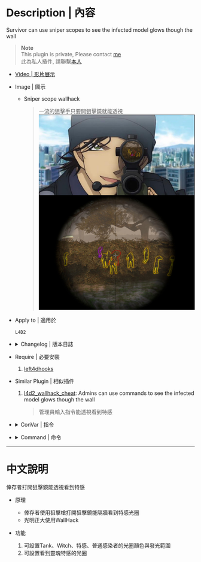 # Description | 內容
Survivor can use sniper scopes to see the infected model glows though the wall

> __Note__ <br/>
This plugin is private, Please contact [me](https://github.com/fbef0102/Game-Private_Plugin#私人插件列表-private-plugins-list)<br/>
此為私人插件, 請聯繫[本人](https://github.com/fbef0102/Game-Private_Plugin#私人插件列表-private-plugins-list)

* [Video | 影片展示](https://youtu.be/JPnXmb5SiYY)

* Image | 圖示
	* Sniper scope wallhack
		> 一流的狙擊手只要開狙擊鏡就能透視
		<br/>![l4d2_scope_wallhack_1](image/l4d2_scope_wallhack_1.jpg)

* Apply to | 適用於
	```
	L4D2
	```

* <details><summary>Changelog | 版本日誌</summary>

	* v1.1 (2023-5-17)
		* Optimize code and improve performance

	* v1.0
		* Initial Release
</details>

* Require | 必要安裝
	1. [left4dhooks](https://forums.alliedmods.net/showthread.php?t=321696)

* Similar Plugin | 相似插件
	1. [l4d2_wallhack_cheat](/Plugin_插件/Nothing_Impossible_無理改造版/l4d2_wallhack_cheat): Admins can use commands to see the infected model glows though the wall
		> 管理員輸入指令能透視看到特感

* <details><summary>ConVar | 指令</summary>

	* cfg/sourcemod/l4d2_scope_wallhack.cfg
		```php
		// Alive SI glow color, Three values between 0-255 separated by spaces. RGB Color255 - Red Green Blue.
		l4d2_scope_wallhack_alive_color "255 0 0"

		// If 1, enable Alive SI glow.
		l4d2_scope_wallhack_alive_enable "1"

		// If 1, add a flashing effect on Alive SI glow.
		l4d2_scope_wallhack_alive_flashing "1"

		// Alive SI glow range, 0=No limit
		l4d2_scope_wallhack_alive_glow_range "2000"

		// Common Infected glow color, Three values between 0-255 separated by spaces. RGB Color255 - Red Green Blue.
		l4d2_scope_wallhack_common_color "255 155 0"

		// If 1, enable Common Infected glow.
		l4d2_scope_wallhack_common_enable "1"

		// If 1, add a flashing effect on Common Infected glow.
		l4d2_scope_wallhack_common_flashing "1"

		// Common Infected glow range, 0=No limit
		l4d2_scope_wallhack_common_glow_range "2000"

		// Ghost SI glow color, Three values between 0-255 separated by spaces. RGB Color255 - Red Green Blue.
		l4d2_scope_wallhack_ghost_color "0 0 255"

		// If 1, enable Ghost SI glow.
		l4d2_scope_wallhack_ghost_enable "1"

		// If 1, add a flashing effect on Ghost SI glow.
		l4d2_scope_wallhack_ghost_flashing "1"

		// Ghost SI glow range, 0=No limit
		l4d2_scope_wallhack_ghost_glow_range "2000"

		// Which weapon have wallhack scope? 1=Hunting Rifle, 2=Sniper Military, 4=Sniper AWP, 8=Sniper Scout, 16=SG552. 31=All. Add numbers together. (0=Off)
		l4d2_scope_wallhack_types "15"

		// Witch glow color, Three values between 0-255 separated by spaces. RGB Color255 - Red Green Blue.
		l4d2_scope_wallhack_witch_color "155 0 255"

		// If 1, enable Witch glow.
		l4d2_scope_wallhack_witch_enable "1"

		// If 1, add a flashing effect on Witch glow.
		l4d2_scope_wallhack_witch_flashing "1"

		// Witch glow range, 0=No limit
		l4d2_scope_wallhack_witch_glow_range "2000"
		```
</details>

* <details><summary>Command | 命令</summary>
	
	None
</details>

- - - -
# 中文說明
倖存者打開狙擊鏡能透視看到特感

* 原理
	* 倖存者使用狙擊槍打開狙擊鏡能隔牆看到特感光圈
	* 光明正大使用WallHack

* 功能
	1. 可設置Tank、Witch、特感、普通感染者的光圈顏色與發光範圍
	2. 可設置看到靈魂特感的光圈
